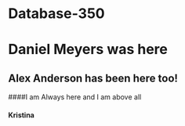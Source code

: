 # Database-350
# Daniel Meyers was here
## Alex Anderson has been here too!
####I am Always here and I am above all
#### Kristina
